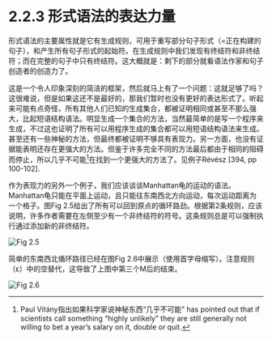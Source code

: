 # 2.2.3 形式语法的表达力量

形式语法的主要属性就是它有生成规则，可用于重写部分句子形式（=正在构建的句子），和产生所有句子形式的起始符。在生成规则中我们发现有终结符和非终结符；而在完整的句子中只有终结符。这大概就是：剩下的部分就看语法作家和句子创造者的创造力了。

这是一个令人印象深刻的简洁的框架，然后就马上有了一个问题：这就足够了吗？这很难说，但是如果这还不是最好的，那我们暂时也没有更好的表达形式了。听起来可能有点奇怪，所有其他人们已知的生成集合，都被证明相同或甚至不那么强大，比起短语结构语法。明显生成一个集合的方法，当然最简单的是写一个程序来生成，不过这也证明了所有可以用程序生成的集合都可以用短语结构语法来生成。甚至还有一些神秘的方法，但最终都被证明不够具有表现力。另一方面，也没有证据能表明还存在更强大的方法。但鉴于许多完全不同的方法最后都由于相同的阻碍而停止，所以几乎不可能[^1]在找到一个更强大的方法了。见例子Révész [394, pp 100-102].

作为表现力的另外一个例子，我们应该谈谈Manhattan龟的运动的语法。 Manhattan龟只能在平面上运动，且只能往东南西北方向运动，每次运动距离为一个格子。图Fig 2.5给出了所有可以回到原点的循环路劲。根据第2条规则，应该说明，许多作者需要在左侧至少有一个非终结符的符号。这条规则总是可以强制执行通过添加新的非终结符。

![Fig 2.5](../../img/2.2.3_1-Fig.2.5.png)

简单的东南西北循环路径已经在图Fig 2.6中展示（使用首字母缩写）。注意规则（ε）中的空替代，这导致了上图中第三个M后的结束。

![Fig 2.6](../../img/2.2.3_2-Fig.2.6.png)


[^1]: Paul Vitány指出如果科学家说神秘东西“几乎不可能” has pointed out that if scientists call something “highly unlikely” they are still generally not willing to bet a year’s salary on it, double or quit.
